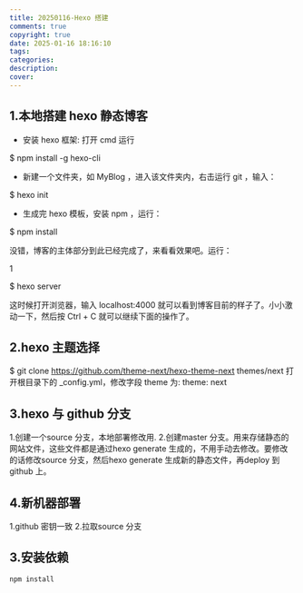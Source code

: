 ```yaml
---
title: 20250116-Hexo 搭建
comments: true
copyright: true
date: 2025-01-16 18:16:10
tags:
categories:
description:
cover:
---
```

## 1.本地搭建 hexo 静态博客

*   安装 hexo 框架: 打开 cmd 运行

$ npm install -g hexo-cli

*   新建一个文件夹，如 MyBlog ，进入该文件夹内，右击运行 git ，输入：

$ hexo init

*   生成完 hexo 模板，安装 npm ，运行：

$ npm install

没错，博客的主体部分到此已经完成了，来看看效果吧。运行：

1

$ hexo server

这时候打开浏览器，输入 localhost:4000 就可以看到博客目前的样子了。小小激动一下，然后按 Ctrl + C 就可以继续下面的操作了。
## 2.hexo 主题选择
$ git clone https://github.com/theme-next/hexo-theme-next themes/next
打开根目录下的 _config.yml，修改字段 theme 为:
theme: next


## 3.hexo 与 github 分支
1.创建一个source 分支，本地部署修改用.
2.创建master 分支。用来存储静态的网站文件，这些文件都是通过hexo generate 生成的，不用手动去修改。要修改的话修改source 分支，然后hexo generate 生成新的静态文件，再deploy 到github 上。


## 4.新机器部署
1.github 密钥一致
2.拉取source 分支
## 3.安装依赖
    npm install

#
